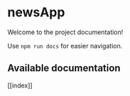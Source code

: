 # newsApp

Welcome to the project documentation!

Use `npm run docs` for easier navigation.

## Available documentation

[[index]]
